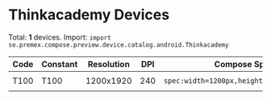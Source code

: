 # Thinkacademy Devices

Total: **1** devices. Import: `import se.premex.compose.preview.device.catalog.android.Thinkacademy`

| Code | Constant | Resolution | DPI | Compose Spec | Preview Usage |
|------|----------|------------|-----|-------------|---------------|
| T100 | T100 | 1200x1920 | 240 | `spec:width=1200px,height=1920px,dpi=240` | `@Preview(device = Thinkacademy.T100)` |

<!-- Generated automatically. Do not edit manually. -->
